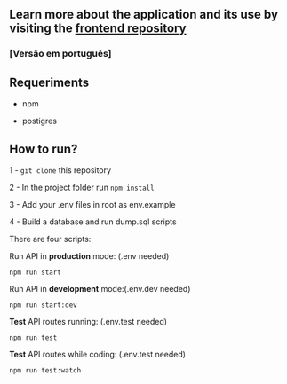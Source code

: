 ## Learn more about the application and its use by visiting the [frontend repository](https://github.com/patricia270/MetamorfoseTrans-frontend)

### [Versão em português]

## Requeriments

* npm

* postigres

## How to run?

1 -  ```git clone``` this repository

2 - In the project folder run ```npm install```

3 - Add your .env files in root as env.example

4 - Build a database and run dump.sql scripts

There are four scripts:

Run API in <strong>production</strong> mode: (.env needed)

```npm run start```

Run API in <strong>development</strong> mode:(.env.dev needed)

```npm run start:dev```

<strong>Test</strong> API routes running: (.env.test needed)

```npm run test```

<strong>Test</strong> API routes while coding: (.env.test needed)

```npm run test:watch```
